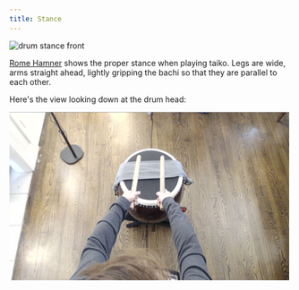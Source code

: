 ```yaml
---
title: Stance
---
```


![drum stance front]({{site.baseurl}}/img/front-cam.png)

[Rome Hamner](https://www.romehamner.com/how-to-teach-taiko/2020/11/14/teaching-over-zoom-camera-angles) shows the proper stance when playing taiko. Legs are wide, arms straight ahead, lightly gripping the bachi so that they are parallel to each other.

Here's the view looking down at the drum head:

![alt](/img/sky-cam.png)
